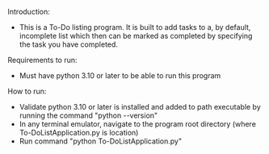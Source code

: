 Introduction:

- This is a To-Do listing program. It is built to add tasks to a, by default, incomplete list which then can be marked as completed by specifying the task you have completed.

Requirements to run:

- Must have python 3.10 or later to be able to run this program

How to run:

- Validate python 3.10 or later is installed and added to path executable by running the command "python --version"
- In any terminal emulator, navigate to the program root directory (where To-DoListApplication.py is location)
- Run command "python To-DoListApplication.py"